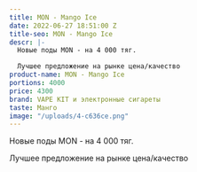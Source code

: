 ```yaml
---
title: MON - Mango Ice
date: 2022-06-27 18:51:00 Z
title-seo: MON - Mango Ice
descr: |-
  Новые поды MON - на 4 000 тяг.

  Лучшее предложение на рынке цена/качество
product-name: MON - Mango Ice
portions: 4000
price: 4300
brand: VAPE KIT и электронные сигареты
taste: Манго
image: "/uploads/4-c636ce.png"
---
```


Новые поды MON - на 4 000 тяг.

Лучшее предложение на рынке цена/качество